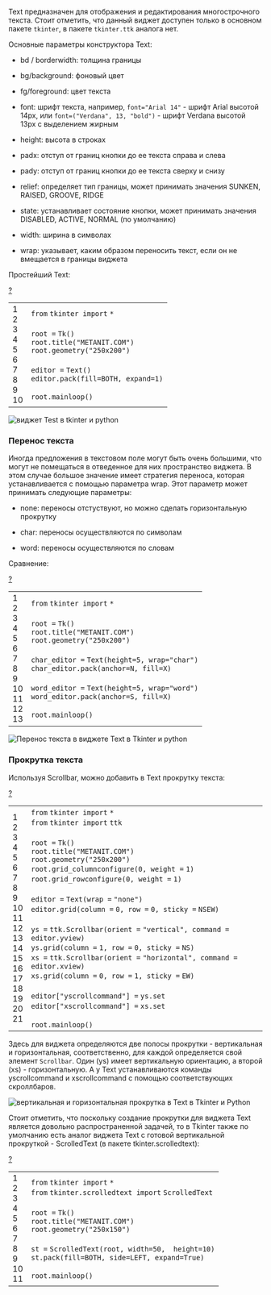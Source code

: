 Text предназначен для отображения и редактирования многострочного текста. Стоит отметить, что данный виджет доступен только в основном пакете `tkinter`, в пакете `tkinter.ttk` аналога нет.

Основные параметры конструктора Text:

-   bd / borderwidth: толщина границы
    
-   bg/background: фоновый цвет
    
-   fg/foreground: цвет текста
    
-   font: шрифт текста, например, `font="Arial 14"` - шрифт Arial высотой 14px, или `font=("Verdana", 13, "bold")` - шрифт Verdana высотой 13px с выделением жирным
    
-   height: высота в строках
    
-   padx: отступ от границ кнопки до ее текста справа и слева
    
-   pady: отступ от границ кнопки до ее текста сверху и снизу
    
-   relief: определяет тип границы, может принимать значения SUNKEN, RAISED, GROOVE, RIDGE
    
-   state: устанавливает состояние кнопки, может принимать значения DISABLED, ACTIVE, NORMAL (по умолчанию)
    
-   width: ширина в символах
    
-   wrap: указывает, каким образом переносить текст, если он не вмещается в границы виджета
    

Простейший Text:

[?](https://metanit.com/python/tkinter/3.1.php#)

<table border="0" cellpadding="0" cellspacing="0"><tbody><tr><td class="gutter"><div class="line number1 index0 alt2">1</div><div class="line number2 index1 alt1">2</div><div class="line number3 index2 alt2">3</div><div class="line number4 index3 alt1">4</div><div class="line number5 index4 alt2">5</div><div class="line number6 index5 alt1">6</div><div class="line number7 index6 alt2">7</div><div class="line number8 index7 alt1">8</div><div class="line number9 index8 alt2">9</div><div class="line number10 index9 alt1">10</div></td><td class="code"><div class="container"><div class="line number1 index0 alt2"><code class="py keyword">from</code> <code class="py plain">tkinter </code><code class="py keyword">import</code> <code class="py keyword">*</code></div><div class="line number2 index1 alt1">&nbsp;</div><div class="line number3 index2 alt2"><code class="py plain">root </code><code class="py keyword">=</code> <code class="py plain">Tk()</code></div><div class="line number4 index3 alt1"><code class="py plain">root.title(</code><code class="py string">"METANIT.COM"</code><code class="py plain">)</code></div><div class="line number5 index4 alt2"><code class="py plain">root.geometry(</code><code class="py string">"250x200"</code><code class="py plain">)</code></div><div class="line number6 index5 alt1">&nbsp;</div><div class="line number7 index6 alt2"><code class="py plain">editor </code><code class="py keyword">=</code> <code class="py plain">Text()</code></div><div class="line number8 index7 alt1"><code class="py plain">editor.pack(fill</code><code class="py keyword">=</code><code class="py plain">BOTH, expand</code><code class="py keyword">=</code><code class="py value">1</code><code class="py plain">)</code></div><div class="line number9 index8 alt2"><code class="py spaces">&nbsp;</code>&nbsp;</div><div class="line number10 index9 alt1"><code class="py plain">root.mainloop()</code></div></div></td></tr></tbody></table>

![виджет Test в tkinter и python](https://metanit.com/python/tkinter/3.1.php./pics/2.58.png)

### Перенос текста

Иногда предложения в текстовом поле могут быть очень большими, что могут не помещаться в отведенное для них пространство виджета. В этом случае большое значение имеет стратегия переноса, которая устанавливается с помощью параметра wrap. Этот параметр может принимать следующие параметры:

-   none: переносы отстуствуют, но можно сделать горизонтальную прокрутку
    
-   char: переносы осуществляются по символам
    
-   word: переносы осуществляются по словам
    

Сравнение:

[?](https://metanit.com/python/tkinter/3.1.php#)

<table border="0" cellpadding="0" cellspacing="0"><tbody><tr><td class="gutter"><div class="line number1 index0 alt2">1</div><div class="line number2 index1 alt1">2</div><div class="line number3 index2 alt2">3</div><div class="line number4 index3 alt1">4</div><div class="line number5 index4 alt2">5</div><div class="line number6 index5 alt1">6</div><div class="line number7 index6 alt2">7</div><div class="line number8 index7 alt1">8</div><div class="line number9 index8 alt2">9</div><div class="line number10 index9 alt1">10</div><div class="line number11 index10 alt2">11</div><div class="line number12 index11 alt1">12</div><div class="line number13 index12 alt2">13</div></td><td class="code"><div class="container"><div class="line number1 index0 alt2"><code class="py keyword">from</code> <code class="py plain">tkinter </code><code class="py keyword">import</code> <code class="py keyword">*</code></div><div class="line number2 index1 alt1">&nbsp;</div><div class="line number3 index2 alt2"><code class="py plain">root </code><code class="py keyword">=</code> <code class="py plain">Tk()</code></div><div class="line number4 index3 alt1"><code class="py plain">root.title(</code><code class="py string">"METANIT.COM"</code><code class="py plain">)</code></div><div class="line number5 index4 alt2"><code class="py plain">root.geometry(</code><code class="py string">"250x200"</code><code class="py plain">)</code></div><div class="line number6 index5 alt1">&nbsp;</div><div class="line number7 index6 alt2"><code class="py plain">char_editor </code><code class="py keyword">=</code> <code class="py plain">Text(height</code><code class="py keyword">=</code><code class="py value">5</code><code class="py plain">, wrap</code><code class="py keyword">=</code><code class="py string">"char"</code><code class="py plain">)</code></div><div class="line number8 index7 alt1"><code class="py plain">char_editor.pack(anchor</code><code class="py keyword">=</code><code class="py plain">N, fill</code><code class="py keyword">=</code><code class="py plain">X)</code></div><div class="line number9 index8 alt2">&nbsp;</div><div class="line number10 index9 alt1"><code class="py plain">word_editor </code><code class="py keyword">=</code> <code class="py plain">Text(height</code><code class="py keyword">=</code><code class="py value">5</code><code class="py plain">, wrap</code><code class="py keyword">=</code><code class="py string">"word"</code><code class="py plain">)</code></div><div class="line number11 index10 alt2"><code class="py plain">word_editor.pack(anchor</code><code class="py keyword">=</code><code class="py plain">S, fill</code><code class="py keyword">=</code><code class="py plain">X)</code></div><div class="line number12 index11 alt1">&nbsp;</div><div class="line number13 index12 alt2"><code class="py plain">root.mainloop()</code></div></div></td></tr></tbody></table>

![Перенос текста в виджете Text в Tkinter и python](https://metanit.com/python/tkinter/3.1.php./pics/2.61.png)

### Прокрутка текста

Используя Scrollbar, можно добавить в Text прокрутку текста:

[?](https://metanit.com/python/tkinter/3.1.php#)

<table border="0" cellpadding="0" cellspacing="0"><tbody><tr><td class="gutter"><div class="line number1 index0 alt2">1</div><div class="line number2 index1 alt1">2</div><div class="line number3 index2 alt2">3</div><div class="line number4 index3 alt1">4</div><div class="line number5 index4 alt2">5</div><div class="line number6 index5 alt1">6</div><div class="line number7 index6 alt2">7</div><div class="line number8 index7 alt1">8</div><div class="line number9 index8 alt2">9</div><div class="line number10 index9 alt1">10</div><div class="line number11 index10 alt2">11</div><div class="line number12 index11 alt1">12</div><div class="line number13 index12 alt2">13</div><div class="line number14 index13 alt1">14</div><div class="line number15 index14 alt2">15</div><div class="line number16 index15 alt1">16</div><div class="line number17 index16 alt2">17</div><div class="line number18 index17 alt1">18</div><div class="line number19 index18 alt2">19</div><div class="line number20 index19 alt1">20</div><div class="line number21 index20 alt2">21</div></td><td class="code"><div class="container"><div class="line number1 index0 alt2"><code class="py keyword">from</code> <code class="py plain">tkinter </code><code class="py keyword">import</code> <code class="py keyword">*</code></div><div class="line number2 index1 alt1"><code class="py keyword">from</code> <code class="py plain">tkinter </code><code class="py keyword">import</code> <code class="py plain">ttk</code></div><div class="line number3 index2 alt2">&nbsp;</div><div class="line number4 index3 alt1"><code class="py plain">root </code><code class="py keyword">=</code> <code class="py plain">Tk()</code></div><div class="line number5 index4 alt2"><code class="py plain">root.title(</code><code class="py string">"METANIT.COM"</code><code class="py plain">)</code></div><div class="line number6 index5 alt1"><code class="py plain">root.geometry(</code><code class="py string">"250x200"</code><code class="py plain">)</code></div><div class="line number7 index6 alt2"><code class="py plain">root.grid_columnconfigure(</code><code class="py value">0</code><code class="py plain">, weight </code><code class="py keyword">=</code> <code class="py value">1</code><code class="py plain">)</code></div><div class="line number8 index7 alt1"><code class="py plain">root.grid_rowconfigure(</code><code class="py value">0</code><code class="py plain">, weight </code><code class="py keyword">=</code> <code class="py value">1</code><code class="py plain">)</code></div><div class="line number9 index8 alt2">&nbsp;</div><div class="line number10 index9 alt1"><code class="py plain">editor </code><code class="py keyword">=</code> <code class="py plain">Text(wrap </code><code class="py keyword">=</code> <code class="py string">"none"</code><code class="py plain">)</code></div><div class="line number11 index10 alt2"><code class="py plain">editor.grid(column </code><code class="py keyword">=</code> <code class="py value">0</code><code class="py plain">, row </code><code class="py keyword">=</code> <code class="py value">0</code><code class="py plain">, sticky </code><code class="py keyword">=</code> <code class="py plain">NSEW)</code></div><div class="line number12 index11 alt1">&nbsp;</div><div class="line number13 index12 alt2"><code class="py plain">ys </code><code class="py keyword">=</code> <code class="py plain">ttk.Scrollbar(orient </code><code class="py keyword">=</code> <code class="py string">"vertical"</code><code class="py plain">, command </code><code class="py keyword">=</code> <code class="py plain">editor.yview)</code></div><div class="line number14 index13 alt1"><code class="py plain">ys.grid(column </code><code class="py keyword">=</code> <code class="py value">1</code><code class="py plain">, row </code><code class="py keyword">=</code> <code class="py value">0</code><code class="py plain">, sticky </code><code class="py keyword">=</code> <code class="py plain">NS)</code></div><div class="line number15 index14 alt2"><code class="py plain">xs </code><code class="py keyword">=</code> <code class="py plain">ttk.Scrollbar(orient </code><code class="py keyword">=</code> <code class="py string">"horizontal"</code><code class="py plain">, command </code><code class="py keyword">=</code> <code class="py plain">editor.xview)</code></div><div class="line number16 index15 alt1"><code class="py plain">xs.grid(column </code><code class="py keyword">=</code> <code class="py value">0</code><code class="py plain">, row </code><code class="py keyword">=</code> <code class="py value">1</code><code class="py plain">, sticky </code><code class="py keyword">=</code> <code class="py plain">EW)</code></div><div class="line number17 index16 alt2">&nbsp;</div><div class="line number18 index17 alt1"><code class="py plain">editor[</code><code class="py string">"yscrollcommand"</code><code class="py plain">] </code><code class="py keyword">=</code> <code class="py plain">ys.</code><code class="py functions">set</code></div><div class="line number19 index18 alt2"><code class="py plain">editor[</code><code class="py string">"xscrollcommand"</code><code class="py plain">] </code><code class="py keyword">=</code> <code class="py plain">xs.</code><code class="py functions">set</code></div><div class="line number20 index19 alt1">&nbsp;</div><div class="line number21 index20 alt2"><code class="py plain">root.mainloop()</code></div></div></td></tr></tbody></table>

Здесь для виджета определяются две полосы прокрутки - вертикальная и горизонтальная, соответственно, для каждой определяется свой элемент `Scrollbar`. Один (ys) имеет вертикальную ориентацию, а второй (xs) - горизонтальную. А у Text устанавливаются команды yscrollcommand и xscrollcommand с помощью соответствующих скроллбаров.

![вертикальная и горизонтальная прокрутка в Text в Tkinter и Python](https://metanit.com/python/tkinter/3.1.php./pics/2.63.png)

Стоит отметить, что поскольку создание прокрутки для виджета Text является довольно распространенной задачей, то в Tkinter также по умолчанию есть аналог виджета Text с готовой вертикальной прокруткой - ScrolledText (в пакете tkinter.scrolledtext):

[?](https://metanit.com/python/tkinter/3.1.php#)

<table border="0" cellpadding="0" cellspacing="0"><tbody><tr><td class="gutter"><div class="line number1 index0 alt2">1</div><div class="line number2 index1 alt1">2</div><div class="line number3 index2 alt2">3</div><div class="line number4 index3 alt1">4</div><div class="line number5 index4 alt2">5</div><div class="line number6 index5 alt1">6</div><div class="line number7 index6 alt2">7</div><div class="line number8 index7 alt1">8</div><div class="line number9 index8 alt2">9</div><div class="line number10 index9 alt1">10</div><div class="line number11 index10 alt2">11</div></td><td class="code"><div class="container"><div class="line number1 index0 alt2"><code class="py keyword">from</code> <code class="py plain">tkinter </code><code class="py keyword">import</code> <code class="py keyword">*</code></div><div class="line number2 index1 alt1"><code class="py keyword">from</code> <code class="py plain">tkinter.scrolledtext </code><code class="py keyword">import</code> <code class="py plain">ScrolledText</code></div><div class="line number3 index2 alt2">&nbsp;</div><div class="line number4 index3 alt1"><code class="py plain">root </code><code class="py keyword">=</code> <code class="py plain">Tk()</code></div><div class="line number5 index4 alt2"><code class="py plain">root.title(</code><code class="py string">"METANIT.COM"</code><code class="py plain">)</code></div><div class="line number6 index5 alt1"><code class="py plain">root.geometry(</code><code class="py string">"250x150"</code><code class="py plain">)</code></div><div class="line number7 index6 alt2">&nbsp;</div><div class="line number8 index7 alt1"><code class="py plain">st </code><code class="py keyword">=</code> <code class="py plain">ScrolledText(root, width</code><code class="py keyword">=</code><code class="py value">50</code><code class="py plain">,&nbsp; height</code><code class="py keyword">=</code><code class="py value">10</code><code class="py plain">)</code></div><div class="line number9 index8 alt2"><code class="py plain">st.pack(fill</code><code class="py keyword">=</code><code class="py plain">BOTH, side</code><code class="py keyword">=</code><code class="py plain">LEFT, expand</code><code class="py keyword">=</code><code class="py color1">True</code><code class="py plain">)</code></div><div class="line number10 index9 alt1">&nbsp;</div><div class="line number11 index10 alt2"><code class="py plain">root.mainloop()</code></div></div></td></tr></tbody></table>